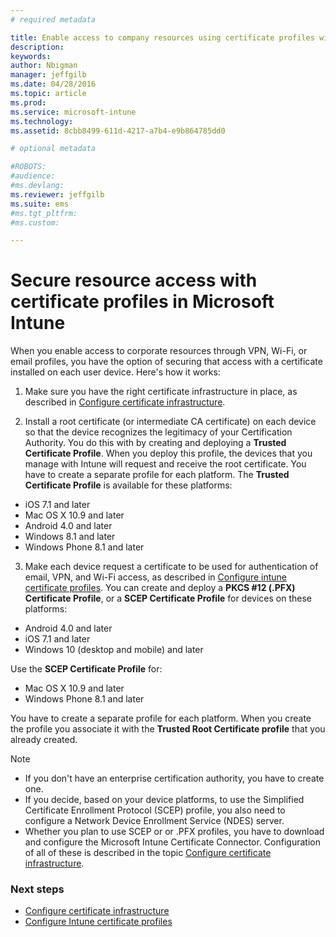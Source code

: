 ```yaml
---
# required metadata

title: Enable access to company resources using certificate profiles with Microsoft Intune | Microsoft Intune
description:
keywords:
author: Nbigman
manager: jeffgilb
ms.date: 04/28/2016
ms.topic: article
ms.prod:
ms.service: microsoft-intune
ms.technology:
ms.assetid: 8cbb8499-611d-4217-a7b4-e9b864785dd0

# optional metadata

#ROBOTS:
#audience:
#ms.devlang:
ms.reviewer: jeffgilb
ms.suite: ems
#ms.tgt_pltfrm:
#ms.custom:

---
```


# Secure resource access with certificate profiles in Microsoft Intune
When you enable access to corporate resources through VPN, Wi-Fi, or email profiles, you have the option of securing that access with a certificate installed on each user device. Here's how it works:

1. Make sure you have the right certificate infrastructure in place, as described in [Configure certificate infrastructure](configure-certificate-infrastructure.md).

2. Install a root certificate (or intermediate CA certificate) on each device so that the device recognizes the legitimacy of your Certification Authority. You do this with by creating and deploying a **Trusted Certificate Profile**. When you deploy this profile, the devices that you manage with Intune will request and receive the root certificate. You have to create a separate profile for each platform. The **Trusted Certificate Profile** is available for these platforms:
-  iOS 7.1 and later
-  Mac OS X 10.9 and later
-  Android 4.0 and later
-  Windows 8.1 and later
-  Windows Phone 8.1 and later

3. Make each device request a certificate to be used for authentication of email, VPN, and Wi-Fi access, as described in [Configure intune certificate profiles](configure-intune-certificate-profiles.md). You can create and deploy a **PKCS #12 (.PFX) Certificate Profile**, or a **SCEP Certificate Profile** for devices on these platforms:
 
-  Android 4.0 and later
-  iOS 7.1 and later
-  Windows 10 (desktop and mobile) and later 

Use the **SCEP Certificate Profile** for:
-   Mac OS X 10.9 and later
-   Windows Phone 8.1 and later

You have to create a separate profile for each platform. When you create the profile you associate it with the **Trusted Root Certificate profile** that you already created.

> [!NOTE]           
> -    If you don't have an enterprise certification authority, you have to create one. 
>- If you decide, based on your device platforms, to use the Simplified Certificate Enrollment Protocol (SCEP) profile, you also need to configure a Network Device Enrollment Service (NDES) server.
>-  Whether you plan to use SCEP or or .PFX profiles, you have to download and configure the Microsoft Intune Certificate Connector.
> Configuration of all of these is described in the topic [Configure certificate infrastructure](configure-certificate-infrastructure.md).

### Next steps
- [Configure certificate infrastructure](configure-certificate-infrastructure.md)
- [Configure Intune certificate profiles](configure-intune-certificate-profiles.md)

